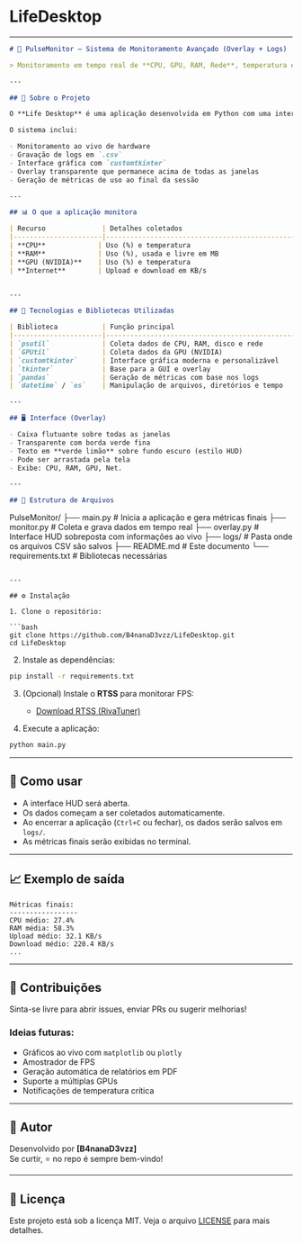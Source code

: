 # LifeDesktop

---

```markdown
# 🎯 PulseMonitor — Sistema de Monitoramento Avançado (Overlay + Logs)

> Monitoramento em tempo real de **CPU, GPU, RAM, Rede**, temperatura e muito mais — com overlay transparente, logging em CSV e análise de métricas.

---

## 🧩 Sobre o Projeto

O **Life Desktop** é uma aplicação desenvolvida em Python com uma interface leve e sobreposta (`overlay`) que coleta dados em tempo real do sistema e jogos. Ideal para análise de desempenho, amostragem técnica, testes de stress ou uso pessoal.

O sistema inclui:

- Monitoramento ao vivo de hardware
- Gravação de logs em `.csv`
- Interface gráfica com `customtkinter`
- Overlay transparente que permanece acima de todas as janelas
- Geração de métricas de uso ao final da sessão

---

## 📊 O que a aplicação monitora

| Recurso              | Detalhes coletados                                       |
|----------------------|-----------------------------------------------------------|
| **CPU**             | Uso (%) e temperatura                                     |
| **RAM**             | Uso (%), usada e livre em MB                              |
| **GPU (NVIDIA)**    | Uso (%) e temperatura                                     |
| **Internet**        | Upload e download em KB/s                                 |


---

## 🧰 Tecnologias e Bibliotecas Utilizadas

| Biblioteca           | Função principal                                  |
|----------------------|---------------------------------------------------|
| `psutil`             | Coleta dados de CPU, RAM, disco e rede            |
| `GPUtil`             | Coleta dados da GPU (NVIDIA)                      |
| `customtkinter`      | Interface gráfica moderna e personalizável        |
| `tkinter`            | Base para a GUI e overlay                         |
| `pandas`             | Geração de métricas com base nos logs             |
| `datetime` / `os`    | Manipulação de arquivos, diretórios e tempo       |

---

## 🖥️ Interface (Overlay)

- Caixa flutuante sobre todas as janelas
- Transparente com borda verde fina
- Texto em **verde limão** sobre fundo escuro (estilo HUD)
- Pode ser arrastada pela tela
- Exibe: CPU, RAM, GPU, Net.

---

## 📁 Estrutura de Arquivos

```
PulseMonitor/
├── main.py               # Inicia a aplicação e gera métricas finais
├── monitor.py            # Coleta e grava dados em tempo real
├── overlay.py            # Interface HUD sobreposta com informações ao vivo
├── logs/                 # Pasta onde os arquivos CSV são salvos
├── README.md             # Este documento
└── requirements.txt      # Bibliotecas necessárias
```

---

## ⚙️ Instalação

1. Clone o repositório:

```bash
git clone https://github.com/B4nanaD3vzz/LifeDesktop.git
cd LifeDesktop
```

2. Instale as dependências:

```bash
pip install -r requirements.txt
```

3. (Opcional) Instale o **RTSS** para monitorar FPS:
   - [Download RTSS (RivaTuner)](https://www.guru3d.com/files-details/rtss-rivatuner-statistics-server-download.html)

4. Execute a aplicação:

```bash
python main.py
```

---

## 📝 Como usar

- A interface HUD será aberta.
- Os dados começam a ser coletados automaticamente.
- Ao encerrar a aplicação (`Ctrl+C` ou fechar), os dados serão salvos em `logs/`.
- As métricas finais serão exibidas no terminal.

---

## 📈 Exemplo de saída

```
Métricas finais:
-----------------
CPU médio: 27.4%
RAM média: 58.3%
Upload médio: 32.1 KB/s
Download médio: 220.4 KB/s
...
```

---


## 🤝 Contribuições

Sinta-se livre para abrir issues, enviar PRs ou sugerir melhorias!

### Ideias futuras:
- Gráficos ao vivo com `matplotlib` ou `plotly`
- Amostrador de FPS
- Geração automática de relatórios em PDF
- Suporte a múltiplas GPUs
- Notificações de temperatura crítica

---

## 🧠 Autor

Desenvolvido por **[B4nanaD3vzz]**  
Se curtir, ⭐ no repo é sempre bem-vindo!

---

## 📄 Licença

Este projeto está sob a licença MIT. Veja o arquivo [LICENSE](LICENSE) para mais detalhes.
```
